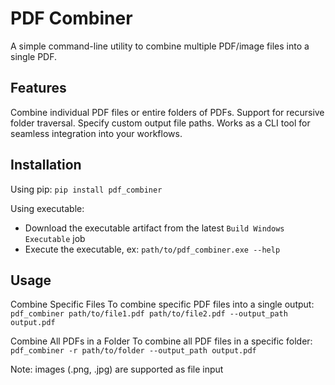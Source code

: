 # PDF Combiner
A simple command-line utility to combine multiple PDF/image files into a single PDF.

## Features
Combine individual PDF files or entire folders of PDFs.
Support for recursive folder traversal.
Specify custom output file paths.
Works as a CLI tool for seamless integration into your workflows.

## Installation
Using pip: `pip install pdf_combiner`

Using executable:
- Download the executable artifact from the latest `Build Windows Executable` job
- Execute the executable, ex: `path/to/pdf_combiner.exe --help`

## Usage
Combine Specific Files
To combine specific PDF files into a single output: `pdf_combiner path/to/file1.pdf path/to/file2.pdf --output_path output.pdf`

Combine All PDFs in a Folder
To combine all PDF files in a specific folder: `pdf_combiner -r path/to/folder --output_path output.pdf`

Note: images (.png, .jpg) are supported as file input
